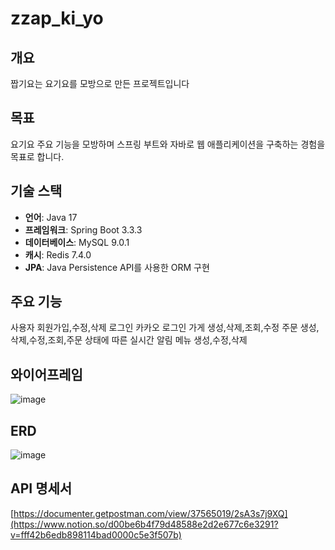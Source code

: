 # zzap_ki_yo

## 개요
짭기요는 요기요를 모방으로 만든 프로젝트입니다 

## 목표
요기요 주요 기능을 모방하며 스프링 부트와 자바로 웹 애플리케이션을 구축하는 경험을 목표로 합니다.

## 기술 스택
- **언어**: Java 17
- **프레임워크**: Spring Boot 3.3.3
- **데이터베이스**: MySQL 9.0.1
- **캐시**: Redis 7.4.0
- **JPA**: Java Persistence API를 사용한 ORM 구현

## 주요 기능
사용자 회원가입,수정,삭제 로그인
카카오 로그인
가게 생성,삭제,조회,수정
주문 생성,삭제,수정,조회,주문 상태에 따른 실시간 알림
메뉴 생성,수정,삭제

## 와이어프레임
![image](https://github.com/user-attachments/assets/d11d68d9-29ae-4494-96ad-ad043af0fabb)


## ERD
![image](https://github.com/user-attachments/assets/484beaea-983b-4a61-9681-10668a892119)

## API 명세서
[https://documenter.getpostman.com/view/37565019/2sA3s7j9XQ](https://www.notion.so/d00be6b4f79d48588e2d2e677c6e3291?v=fff42b6edb898114bad0000c5e3f507b)

